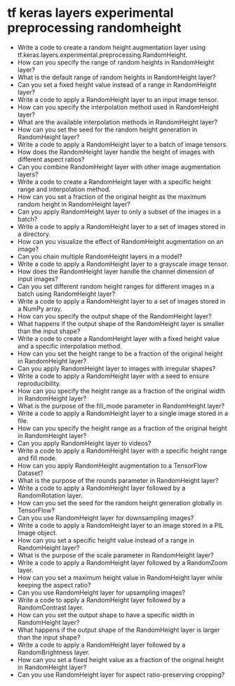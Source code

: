 # tf keras layers experimental preprocessing randomheight

- Write a code to create a random height augmentation layer using tf.keras.layers.experimental.preprocessing.RandomHeight.
- How can you specify the range of random heights in RandomHeight layer?
- What is the default range of random heights in RandomHeight layer?
- Can you set a fixed height value instead of a range in RandomHeight layer?
- Write a code to apply a RandomHeight layer to an input image tensor.
- How can you specify the interpolation method used in RandomHeight layer?
- What are the available interpolation methods in RandomHeight layer?
- How can you set the seed for the random height generation in RandomHeight layer?
- Write a code to apply a RandomHeight layer to a batch of image tensors.
- How does the RandomHeight layer handle the height of images with different aspect ratios?
- Can you combine RandomHeight layer with other image augmentation layers?
- Write a code to create a RandomHeight layer with a specific height range and interpolation method.
- How can you set a fraction of the original height as the maximum random height in RandomHeight layer?
- Can you apply RandomHeight layer to only a subset of the images in a batch?
- Write a code to apply a RandomHeight layer to a set of images stored in a directory.
- How can you visualize the effect of RandomHeight augmentation on an image?
- Can you chain multiple RandomHeight layers in a model?
- Write a code to apply a RandomHeight layer to a grayscale image tensor.
- How does the RandomHeight layer handle the channel dimension of input images?
- Can you set different random height ranges for different images in a batch using RandomHeight layer?
- Write a code to apply a RandomHeight layer to a set of images stored in a NumPy array.
- How can you specify the output shape of the RandomHeight layer?
- What happens if the output shape of the RandomHeight layer is smaller than the input shape?
- Write a code to create a RandomHeight layer with a fixed height value and a specific interpolation method.
- How can you set the height range to be a fraction of the original height in RandomHeight layer?
- Can you apply RandomHeight layer to images with irregular shapes?
- Write a code to apply a RandomHeight layer with a seed to ensure reproducibility.
- How can you specify the height range as a fraction of the original width in RandomHeight layer?
- What is the purpose of the fill_mode parameter in RandomHeight layer?
- Write a code to apply a RandomHeight layer to a single image stored in a file.
- How can you specify the height range as a fraction of the original height in RandomHeight layer?
- Can you apply RandomHeight layer to videos?
- Write a code to apply a RandomHeight layer with a specific height range and fill mode.
- How can you apply RandomHeight augmentation to a TensorFlow Dataset?
- What is the purpose of the rounds parameter in RandomHeight layer?
- Write a code to apply a RandomHeight layer followed by a RandomRotation layer.
- How can you set the seed for the random height generation globally in TensorFlow?
- Can you use RandomHeight layer for downsampling images?
- Write a code to apply a RandomHeight layer to an image stored in a PIL Image object.
- How can you set a specific height value instead of a range in RandomHeight layer?
- What is the purpose of the scale parameter in RandomHeight layer?
- Write a code to apply a RandomHeight layer followed by a RandomZoom layer.
- How can you set a maximum height value in RandomHeight layer while keeping the aspect ratio?
- Can you use RandomHeight layer for upsampling images?
- Write a code to apply a RandomHeight layer followed by a RandomContrast layer.
- How can you set the output shape to have a specific width in RandomHeight layer?
- What happens if the output shape of the RandomHeight layer is larger than the input shape?
- Write a code to apply a RandomHeight layer followed by a RandomBrightness layer.
- How can you set a fixed height value as a fraction of the original height in RandomHeight layer?
- Can you use RandomHeight layer for aspect ratio-preserving cropping?